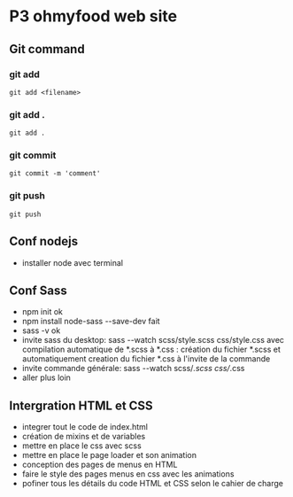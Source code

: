 # P3 ohmyfood web site

## Git command

### git add

```console 
git add <filename>
```

### git add . <all files>

```console 
git add .
```
### git commit

```console 
git commit -m 'comment'
```
### git push

```console 
git push
```

## Conf nodejs

- installer node avec terminal

## Conf Sass

- npm init ok
- npm install node-sass --save-dev fait
- sass -v ok
- invite sass du desktop: sass --watch scss/style.scss css/style.css avec compilation automatique de *.scss à *.css : création du fichier *.scss et automatiquement creation du fichier *.css à l'invite de la commande
- invite commande générale: sass --watch scss/*.scss css/*.css
- aller plus loin

## Intergration HTML et CSS

- integrer tout le code de index.html
- création de mixins et de variables
- mettre en place le css avec scss
- mettre en place le page loader et son animation
- conception des pages de menus en HTML
- faire le style des pages menus en css avec les animations 
- pofiner tous les détails du code HTML et CSS selon le cahier de charge